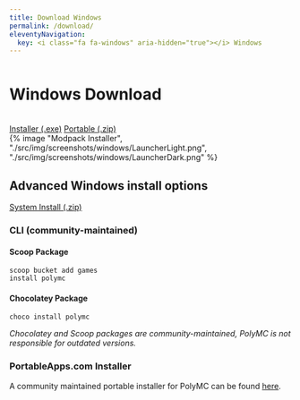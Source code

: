 ```yaml
---
title: Download Windows
permalink: /download/
eleventyNavigation:
  key: <i class="fa fa-windows" aria-hidden="true"></i> Windows 
---
```


<div class="download-content">
    <div class="row">
    <div class="column">
      <div>
        <h1>Windows Download</h1>
        <br>
        <a class="button is-big" href="https://github.com/PolyMC/PolyMC/releases/download/{{version.current}}/PolyMC-Windows-x86_64-setup-{{version.current}}.zip">Installer (.exe)</a>
        <a class="button is-big" href="https://github.com/PolyMC/PolyMC/releases/download/{{version.current}}/PolyMC-Windows-x86_64-portable-{{version.current}}.zip">Portable (.zip)</a>
      </div>
    </div>
    <div class="column">
      {% image "Modpack Installer", "./src/img/screenshots/windows/LauncherLight.png", "./src/img/screenshots/windows/LauncherDark.png" %}
    </div>
  </div>
</div>

<div class="infobox top">

## Advanced Windows install options

[System Install (.zip)](https://github.com/PolyMC/PolyMC/releases/download/{{version.current}}/PolyMC-Windows-x86_64-{{version.current}}.zip)


### CLI (community-maintained)

#### Scoop Package

```
scoop bucket add games
install polymc
```

#### Chocolatey Package

```
choco install polymc
```

*Chocolatey and Scoop packages are community-maintained, PolyMC is not responsible for outdated versions.*

### PortableApps.com Installer

A community maintained portable installer for PolyMC can be found [here](https://FayneAldan.github.io/PolyMCPortable/).
</div>